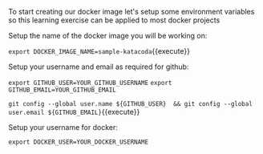 To start creating our docker image let's setup some environment variables
so this learning exercise can be applied to most docker projects

Setup the name of the docker image you will be working on:

`export DOCKER_IMAGE_NAME=sample-katacoda`{{execute}}

Setup your username and email as required for github:

`export GITHUB_USER=YOUR_GITHUB_USERNAME`
`export GITHUB_EMAIL=YOUR_GITHUB_EMAIL`

`git config --global user.name ${GITHUB_USER} 
 && git config --global user.email ${GITHUB_EMAIL}`{{execute}}


Setup your username for docker:

`export DOCKER_USER=YOUR_DOCKER_USERNAME`
